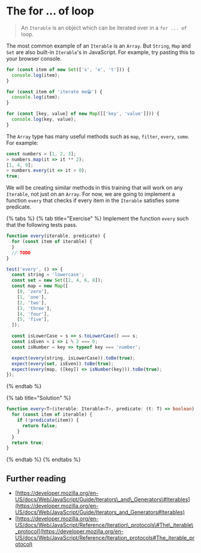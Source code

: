 # The for ... of loop

> An `Iterable` is an object which can be iterated over in a `for ... of` loop.

The most common example of an `Iterable` is an `Array`. But `String`, `Map` and `Set` are also built-in `Iterable`'s in JavaScript. For example, try pasting this to your browser console.

```typescript
for (const item of new Set(['s', 'e', 't'])) {
  console.log(item);
}

for (const item of 'iterate me😀') {
  console.log(item);
}

for (const [key, value] of new Map([['key', 'value']])) {
  console.log(key, value);
}
```

The `Array` type has many useful methods such as `map`, `filter`, `every`, `some`. For example:

```typescript
const numbers = [1, 2, 3];
> numbers.map(it => it ** 2);
[1, 4, 9];
> numbers.every(it => it > 0);
true;
```

We will be creating similar methods in this training that will work on any `Iterable`, not just on an `Array`. For now, we are going to implement a function `every` that checks if every item in the `Iterable` satisfies some predicate.

{% tabs %}
{% tab title="Exercise" %}
Implement the function `every` such that the following tests pass.

```typescript
function every(iterable, predicate) {
  for (const item of iterable) {
  }
  // TODO
}

test('every', () => {
  const string = 'lowercase';
  const set = new Set([2, 4, 6, 8]);
  const map = new Map([
    [0, 'zero'],
    [1, 'one'],
    [2, 'two'],
    [3, 'three'],
    [4, 'four'],
    [5, 'five'],
  ]);

  const isLowerCase = s => s.toLowerCase() === s;
  const isEven = i => i % 2 === 0;
  const isNumber = key => typeof key === 'number';

  expect(every(string, isLowerCase)).toBe(true);
  expect(every(set, isEven)).toBe(true);
  expect(every(map, ([key]) => isNumber(key))).toBe(true);
});
```
{% endtab %}

{% tab title="Solution" %}
```typescript
function every<T>(iterable: Iterable<T>, predicate: (t: T) => boolean) {
  for (const item of iterable) {
    if (!predicate(item)) {
      return false;
    }
  }
  return true;
}
```
{% endtab %}
{% endtabs %}

## Further reading

* [https://developer.mozilla.org/en-US/docs/Web/JavaScript/Guide/Iterators\_and\_Generators\#Iterables](https://developer.mozilla.org/en-US/docs/Web/JavaScript/Guide/Iterators_and_Generators#Iterables)
* [https://developer.mozilla.org/en-US/docs/Web/JavaScript/Reference/Iteration\_protocols\#The\_iterable\_protocol](https://developer.mozilla.org/en-US/docs/Web/JavaScript/Reference/Iteration_protocols#The_iterable_protocol)
